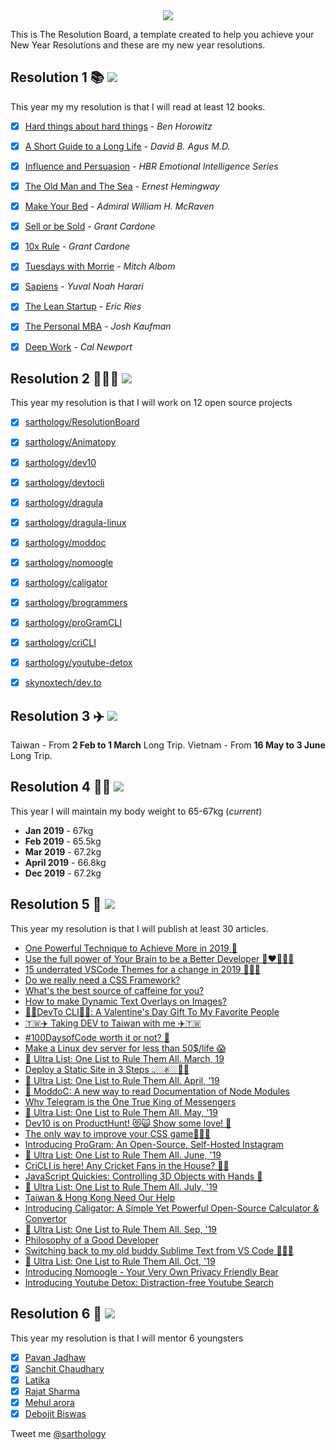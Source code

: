 <div align="center">
  <img src="https://i.imgur.com/thKzPkw.png">
</div>

This is The Resolution Board, a template created to help you achieve your New Year Resolutions and these are my new year resolutions.

## Resolution 1 📚 ![](https://img.shields.io/badge/progress-100%25-darkgreen.svg)
This year my my resolution is that I will read at least 12 books.

- [x] [Hard things about hard things](https://www.amazon.com/Hard-Thing-About-Things-Building/dp/0062273205) - *Ben Horowitz*
- [x] [A Short Guide to a Long Life](https://www.amazon.com/Short-Guide-Long-Life/dp/147673609X) - *David B. Agus M.D.*
- [x] [Influence and Persuasion](https://www.amazon.com/Influence-Persuasion-HBR-Emotional-Intelligence-ebook/dp/B06XVBLYVS) - *HBR Emotional Intelligence Series*
-  [x] [The Old Man and The Sea](https://www.amazon.com/Old-Man-Sea-Ernest-Hemingway/dp/0684801221/ref=sr_1_1?crid=3QEZOQHBYQX3G&keywords=old+and+the+sea&qid=1552198476&s=gateway&sprefix=old+and+the+%2Caps%2C349&sr=8-1) - *Ernest Hemingway*
-  [x] [Make Your Bed](https://www.amazon.com/Make-Your-Bed-Little-Things/dp/1455570249/) - *Admiral William H. McRaven*
-  [x] [Sell or be Sold](https://www.amazon.com/Sell-Be-Sold-Your-Business/dp/B00JV3YVHU/) - *Grant Cardone*
-  [x] [10x Rule](https://www.amazon.com/10X-Rule-Difference-Between-Success/dp/B005DGW34C/) - *Grant Cardone*
-  [x] [Tuesdays with Morrie](https://www.amazon.com/Tuesdays-Morrie-Young-Greatest-Lesson/dp/B000EQHWJC/) - *Mitch Albom*
- [x] [Sapiens](https://www.amazon.com/Random-House-AudioBooks-Sapiens/dp/B00VXJQ88K/) - *Yuval Noah Harari*
- [x] [The Lean Startup](https://www.amazon.com/Lean-Startup-Entrepreneurs-Continuous-Innovation/dp/B005MM7HY8/) - *Eric Ries* 
- [x] [The Personal MBA](https://www.amazon.com/Personal-MBA-Master-Art-Business/dp/B0095PELTM/) - *Josh Kaufman* 
- [x] [Deep Work](https://www.amazon.com/Deep-Work-Focused-Success-Distracted/dp/B01CYKUC9C/) - *Cal Newport* 



## Resolution 2 👨🏻‍💻 ![](https://img.shields.io/badge/progress-116%25-darkgreen.svg)

This year my resolution is that I will work on 12 open source projects

- [x] [sarthology/ResolutionBoard](https://github.com/sarthology/ResolutionBoard)
- [x] [sarthology/Animatopy](https://github.com/sarthology/Animatopy)
- [x] [sarthology/dev10](https://github.com/sarthology/Dev10)
- [x] [sarthology/devtocli](https://github.com/sarthology/devtocli)
- [x] [sarthology/dragula](https://github.com/sarthology/dragula)
- [x] [sarthology/dragula-linux](https://github.com/sarthology/dragula)
- [x] [sarthology/moddoc](https://github.com/sarthology/moddoc)
- [x] [sarthology/nomoogle](https://github.com/sarthology/nomoogle)
- [x] [sarthology/caligator](https://github.com/sarthology/caligator)
- [x] [sarthology/brogrammers](https://github.com/sarthology/brogrammers)
- [x] [sarthology/proGramCLI](https://github.com/sarthology/proGramCLI)
- [x] [sarthology/criCLI](https://github.com/sarthology/criCLI)
- [x] [sarthology/youtube-detox](https://github.com/sarthology/youtube-detox)
- [x] [skynoxtech/dev.to](https://github.com/skynoxtech/dev.to)




## Resolution 3 ✈️ ![](https://img.shields.io/badge/progress-200%25-darkgreen.svg)
Taiwan - From **2 Feb to 1 March** Long Trip.
Vietnam - From **16 May to 3 June** Long Trip.

## Resolution 4 💪🏼 ![](https://img.shields.io/badge/progress-100%25-darkgreen.svg)
This year I will maintain my body weight to 65-67kg (*current*)
* **Jan 2019** - 67kg
* **Feb 2019** - 65.5kg
* **Mar 2019** - 67.2kg
* **April 2019** - 66.8kg
* **Dec 2019** - 67.2kg

## Resolution 5 🤝 ![](https://img.shields.io/badge/progress-103%25-darkgreen.svg)
This year my resolution is that I will publish at least 30 articles.

* [One Powerful Technique to Achieve More in 2019 📓](https://medium.com/@Sarthaksharma0/one-powerful-technique-to-achieve-more-in-2019-6f1d4b816d89)
* [Use the full power of Your Brain to be a Better Developer 🧠❤️👩🏻‍💻](https://dev.to/teamxenox/use-the-full-power-of-your-brain-to-be-a-better-developer--27pe)
* [15 underrated VSCode Themes for a change in 2019 🤷🏻‍♀️](https://dev.to/teamxenox/15-underrated-vscode-themes-for-a-change-in-2019---122e)
* [Do we really need a CSS Framework?](https://dev.to/sarthology/do-we-really-need-a-css-framework-4ma6)
* [What's the best source of caffeine for you?](https://dev.to/teamxenox/whats-the-best-source-of-caffeine-for-you--2lfd)
* [How to make Dynamic Text Overlays on Images?](https://dev.to/teamxenox/how-to-make-dynamic-text-overlays-on-images-dcc)
* [🎁💝DevTo CLI💝🎁: A Valentine's Day Gift To My Favorite People](https://dev.to/teamxenox/devto-cli-a-valentines-day-gift-to-my-favorite-people-56bd)
* [🇹🇼✈️ Taking DEV to Taiwan with me ✈️🇹🇼](https://dev.to/teamxenox/-taking-dev-to-taiwan-with-me--2c77)
* [#100DaysofCode worth it or not? 🤔](https://dev.to/teamxenox/100daysofcode-worth-it-or-not--1dh8)
* [Make a Linux dev server for less than 50$/life 😱](https://dev.to/teamxenox/make-a-linux-dev-server-for-less-than-50life--3gc7)
* [🤯 Ultra List: One List to Rule Them All. March, 19](https://dev.to/teamxenox/-ultra-list-one-list-to-rule-them-all-march-19-4p4f)
* [Deploy a Static Site in 3 Steps 👆🏼✌🏼🤟🏼](https://dev.to/teamxenox/deploy-a-static-site-in-3-steps-5dag)
* [🤯 Ultra List: One List to Rule Them All. April, '19](https://dev.to/teamxenox/ultra-list-one-list-to-rule-them-all-april-19-2386)
* [🐶 ModdoC: A new way to read Documentation of Node Modules](https://dev.to/teamxenox/moddoc-a-new-way-to-read-documentation-of-node-modules-3ok4)
* [Why Telegram is the One True King of Messengers](https://dev.to/teamxenox/why-telegram-is-the-one-true-king-of-messengers-1h4f)
* [🤯 Ultra List: One List to Rule Them All. May, '19](https://dev.to/teamxenox/ultra-list-one-list-to-rule-them-all-may-19-313i)
* [Dev10 is on ProductHunt! 😻🙀 Show some love! 💖](https://dev.to/teamxenox/dev10-is-on-producthunt-show-some-love-9p9)
* [The only way to improve your CSS game👩🏾‍🎨](https://dev.to/teamxenox/the-only-way-to-improve-your-css-game-1m2k)
* [Introducing ProGram: An Open-Source, Self-Hosted Instagram](https://dev.to/teamxenox/introducing-program-an-open-source-self-hosted-instagram-2fij)
* [🤯 Ultra List: One List to Rule Them All. June, '19](https://dev.to/teamxenox/ultra-list-one-list-to-rule-them-all-june-19-31b8)
* [CriCLI is here! Any Cricket Fans in the House? 👀🏏](https://dev.to/teamxenox/cricli-is-here-any-cricket-fans-in-the-house-18pb)
* [JavaScript Quickies: Controlling 3D Objects with Hands 🤯](https://dev.to/teamxenox/javascript-quickies-controlling-3d-objects-with-hands-498n)
* [🤯 Ultra List: One List to Rule Them All. July, '19](https://dev.to/teamxenox/ultra-list-one-list-to-rule-them-all-july-19-1lgd)
* [Taiwan & Hong Kong Need Our Help](https://dev.to/teamxenox/taiwan-hong-kong-need-our-help-3le4)
* [Introducing Caligator: A Simple Yet Powerful Open-Source Calculator & Convertor](https://dev.to/teamxenox/introducing-caligator-a-simple-yet-powerful-open-source-calculator-convertor-5f86)
* [🤯 Ultra List: One List to Rule Them All. Sep, '19](https://dev.to/teamxenox/ultra-list-one-list-to-rule-them-all-sep-19-1kpj)
* [Philosophy of a Good Developer](https://dev.to/teamxenox/philosophy-of-a-good-developer-30c2)
* [Switching back to my old buddy Sublime Text from VS Code 🤷🏻‍♂️](https://dev.to/teamxenox/switching-back-to-my-old-buddy-sublime-text-from-vs-code-57mp)
* [🤯 Ultra List: One List to Rule Them All. Oct, '19](https://dev.to/teamxenox/ultra-list-one-list-to-rule-them-all-oct-19-1aeh)
* [Introducing Nomoogle - Your Very Own Privacy Friendly Bear](https://dev.to/teamxenox/introducing-nomoogle-your-very-own-privacy-friendly-bear-4b08)
* [Introducing Youtube Detox: Distraction-free Youtube Search](https://dev.to/teamxenox/introducing-youtube-detox-distraction-free-youtube-search-2ff2)

## Resolution 6 🤝 ![](https://img.shields.io/badge/progress-100%25-darkgreen.svg)
This year my resolution is that I will mentor 6 youngsters

- [x] [Pavan Jadhaw](https://github.com/pavanjadhaw)
- [x] [Sanchit Chaudhary](https://twitter.com/sanchitc99)
- [x] [Latika](https://twitter.com/latikagandhi97)
- [x] [Rajat Sharma](https://twitter.com/RajatSh84570829)
- [x] [Mehul arora](https://twitter.com/me_mehul02)
- [x] [Debojit Biswas](https://twitter.com/Debojit22434166)

Tweet me [@sarthology](https://twitter.com/sarthology)
